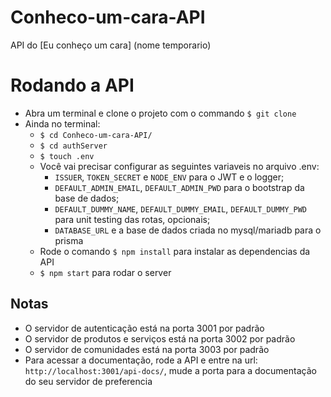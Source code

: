 # Conheco-um-cara-API
API do [Eu conheço um cara] (nome temporario)

# Rodando a API
- Abra um terminal e clone o projeto com o commando ```$ git clone```
- Ainda no terminal:
    - ```$ cd Conheco-um-cara-API/```
    - ```$ cd authServer```
    - ```$ touch .env```
    - Você vai precisar configurar as seguintes variaveis no arquivo .env:
        - `ISSUER`, `TOKEN_SECRET` e `NODE_ENV` para o JWT e o logger;
        - `DEFAULT_ADMIN_EMAIL`, `DEFAULT_ADMIN_PWD` para o bootstrap da base de dados;
        - `DEFAULT_DUMMY_NAME`, `DEFAULT_DUMMY_EMAIL`, `DEFAULT_DUMMY_PWD` para unit testing das rotas, opcionais;
        - `DATABASE_URL` e a base de dados criada no mysql/mariadb para o prisma
    - Rode o comando ```$ npm install``` para instalar as dependencias da API
    - ```$ npm start``` para rodar o server

## Notas
- O servidor de autenticação está na porta 3001 por padrão
- O servidor de produtos e serviços está na porta 3002 por padrão
- O servidor de comunidades está na porta 3003 por padrão
- Para acessar a documentação, rode a API e entre na url: `http://localhost:3001/api-docs/`, mude a porta para a documentação do seu servidor de preferencia
